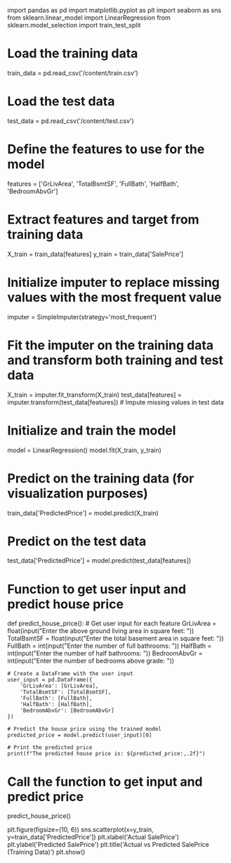 import pandas as pd
import matplotlib.pyplot as plt
import seaborn as sns
from sklearn.linear_model import LinearRegression
from sklearn.model_selection import train_test_split


# Load the training data
train_data = pd.read_csv('/content/train.csv')

# Load the test data
test_data = pd.read_csv('/content/test.csv')
# Define the features to use for the model
features = ['GrLivArea', 'TotalBsmtSF', 'FullBath', 'HalfBath', 'BedroomAbvGr']

# Extract features and target from training data
X_train = train_data[features]
y_train = train_data['SalePrice']

# Initialize imputer to replace missing values with the most frequent value
imputer = SimpleImputer(strategy='most_frequent')

# Fit the imputer on the training data and transform both training and test data
X_train = imputer.fit_transform(X_train)
test_data[features] = imputer.transform(test_data[features]) # Impute missing values in test data

# Initialize and train the model
model = LinearRegression()
model.fit(X_train, y_train)


# Predict on the training data (for visualization purposes)
train_data['PredictedPrice'] = model.predict(X_train)

# Predict on the test data
test_data['PredictedPrice'] = model.predict(test_data[features])




# Function to get user input and predict house price
def predict_house_price():
    # Get user input for each feature
    GrLivArea = float(input("Enter the above ground living area in square feet: "))
    TotalBsmtSF = float(input("Enter the total basement area in square feet: "))
    FullBath = int(input("Enter the number of full bathrooms: "))
    HalfBath = int(input("Enter the number of half bathrooms: "))
    BedroomAbvGr = int(input("Enter the number of bedrooms above grade: "))

    # Create a DataFrame with the user input
    user_input = pd.DataFrame({
        'GrLivArea': [GrLivArea],
        'TotalBsmtSF': [TotalBsmtSF],
        'FullBath': [FullBath],
        'HalfBath': [HalfBath],
        'BedroomAbvGr': [BedroomAbvGr]
    })

    # Predict the house price using the trained model
    predicted_price = model.predict(user_input)[0]

    # Print the predicted price
    print(f"The predicted house price is: ${predicted_price:,.2f}")

# Call the function to get input and predict price
predict_house_price()




plt.figure(figsize=(10, 6))
sns.scatterplot(x=y_train, y=train_data['PredictedPrice'])
plt.xlabel('Actual SalePrice')
plt.ylabel('Predicted SalePrice')
plt.title('Actual vs Predicted SalePrice (Training Data)')
plt.show()
